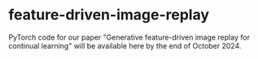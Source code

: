 # feature-driven-image-replay
PyTorch code for our paper "Generative feature-driven image replay for continual learning" will be available here by the end of October 2024.
